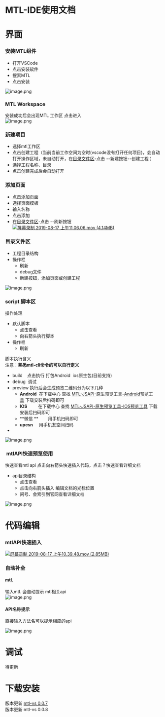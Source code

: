 # MTL-IDE使用文档


<a name="oNuib" class="anchor"></a>
# 界面
<a name="DHL2F"></a>
### 安装MTL组件

- 打开VSCode
- 点击安装软件
- 搜索MTL
- 点击安装

![image.png](https://cdn.nlark.com/yuque/0/2019/png/271500/1566010605575-9983cdc0-73e3-4426-a38c-bedf622c5ffa.png#align=left&display=inline&height=487&name=image.png&originHeight=536&originWidth=952&size=64783&status=done&width=865.4545266963238)
<a name="bsAY5"></a>
### MTL Workspace
安装成功后会出现MTL 工作区 点击进入<br />![image.png](https://cdn.nlark.com/yuque/0/2019/png/271500/1566355468266-2ae82d50-5ef8-43c6-a796-1d6fdbc5bc99.png#align=left&display=inline&height=489&name=image.png&originHeight=538&originWidth=574&size=71280&status=done&width=521.8181705080775)
<a name="tsZtH"></a>
### 新建项目

- 选择mtl工作区
- 点击创建工程（当前当前工作空间为空时(vscode没有打开任何项目)，会自动打开操作区域，未自动打开，在[目录文件区](#87vl8)-点击 --新建按钮--创建工程 ）
- 选择工程名称、目录
- 点击创建完成后会自动打开
<a name="TKnEM"></a>
### 添加页面

- 点击添加页面
- 选择页面模板
- 输入名称
- 点击添加
- 在[目录文件区](#87vl8)-点击 --刷新按钮
[![屏幕录制 2019-08-17 上午11.06.06.mov (4.14MB)](https://cdn.nlark.com/yuque/0/2019/jpeg/271500/1566012347833-06e260e4-6a81-4aff-9bf5-de2cdeeb372e.jpeg?x-oss-process=image/resize,h_450)](https://www.yuque.com/mtldev/gd9vnw/agegao?_lake_card=%7B%22status%22%3A%22done%22%2C%22name%22%3A%22%E5%B1%8F%E5%B9%95%E5%BD%95%E5%88%B6+2019-08-17+%E4%B8%8A%E5%8D%8811.06.06.mov%22%2C%22size%22%3A4343672%2C%22percent%22%3A0%2C%22id%22%3A%22504I1%22%2C%22videoId%22%3A%22958f544c75e04c6db92606c695fa3837%22%2C%22aliyunVideoSrc%22%3Anull%2C%22taobaoVideoId%22%3A%22233947663317%22%2C%22uploaderId%22%3A271500%2C%22authKey%22%3A%22YXBwX2tleT04MDAwMDAwMTImYXV0aF9pbmZvPXsidGltZXN0YW1wRW5jcnlwdGVkIjoiYTZlMzZkODkyOTljZTBhNWNjZTEyZGE4ZGUzMWMyYjkifSZkdXJhdGlvbj0mdGltZXN0YW1wPTE1NjYzNjk0NDg%3D%22%2C%22docUrl%22%3A%22https%3A%2F%2Fwww.yuque.com%2Fmtldev%2Fgd9vnw%2Fagegao%22%2C%22coverUrl%22%3A%22https%3A%2F%2Fcdn.nlark.com%2Fyuque%2F0%2F2019%2Fjpeg%2F271500%2F1566012347833-06e260e4-6a81-4aff-9bf5-de2cdeeb372e.jpeg%22%2C%22card%22%3A%22video%22%7D#504I1)
<a name="Jj9PK"></a>
### 
<a name="87vl8"></a>
### 目录文件区

- 工程目录结构
- 操作栏
  - 刷新
  - debug文件
  - 新建按钮，添加页面或创建工程

![image.png](https://cdn.nlark.com/yuque/0/2019/png/271500/1566008739967-0dc80f19-ce84-4d8e-a1f4-57cdc4df83c3.png#align=left&display=inline&height=295&name=image.png&originHeight=325&originWidth=264&size=10203&status=done&width=239.9999947981402)

<a name="v4OAo"></a>
### script 脚本区
操作处理

- 默认脚本
  - 点击查看
  - 向右箭头执行脚本
- 操作栏
  - 刷新

脚本执行含义<br />注意：**熟悉mtl-cli命令的可以自行定义**

- build    点击执行 打包Android  ios原生包(目前支持)
- debug  调试 
- preview 执行后会生成预览二维码分为以下几种
  - **Android**  在下载中心 查找 [MTL-JSAPI-原生预览工具-Android预览工具](http://mobile.yyuap.com/new/mtl/download/) 下载安装后扫码即可
  - **IOS**         在下载中心 查找 [MTL-JSAPI-原生预览工具-IOS预览工具]() 下载安装后扫码即可
  - **微信 **        用手机扫码即可
  - **upesn**     用手机友空间扫码
- <br />

![image.png](https://cdn.nlark.com/yuque/0/2019/png/271500/1566008864150-084e99b9-f9e9-4bee-b085-42bb0b190d2a.png#align=left&display=inline&height=395&name=image.png&originHeight=434&originWidth=268&size=27302&status=done&width=243.63635835568778)
<a name="TGFh3"></a>
###  mtlAPI快速预览使用
快速查看mtl api 点击向右箭头快速插入代码，点击？快速查看详细文档 

- api目录结构
  - 点击查看
  - 点击向右箭头插入 编辑文档的光标位置
  - 问号、会索引到官网查看详细文档

![image.png](https://cdn.nlark.com/yuque/0/2019/png/271500/1566008956600-1f4bdf0f-16fb-4c8b-a4d8-b1e77633b7bd.png#align=left&display=inline&height=489&name=image.png&originHeight=538&originWidth=268&size=48082&status=done&width=243.63635835568778)


<a name="joBQm"></a>
# 代码编辑
<a name="mibVz"></a>
### mtlAPI快速插入

[![屏幕录制 2019-08-17 上午10.39.48.mov (2.85MB)](https://cdn.nlark.com/yuque/0/2019/jpeg/271500/1566012347882-c878d424-5ccd-4b8a-9162-ade8fb637de4.jpeg?x-oss-process=image/resize,h_450)](https://www.yuque.com/mtldev/gd9vnw/agegao?_lake_card=%7B%22status%22%3A%22done%22%2C%22name%22%3A%22%E5%B1%8F%E5%B9%95%E5%BD%95%E5%88%B6+2019-08-17+%E4%B8%8A%E5%8D%8810.39.48.mov%22%2C%22size%22%3A2984303%2C%22percent%22%3A0%2C%22id%22%3A%22xOWK0%22%2C%22videoId%22%3A%229cf604eff6a748d0a4441ed9af0d021c%22%2C%22aliyunVideoSrc%22%3Anull%2C%22taobaoVideoId%22%3A%22233946019348%22%2C%22uploaderId%22%3A271500%2C%22authKey%22%3A%22YXBwX2tleT04MDAwMDAwMTImYXV0aF9pbmZvPXsidGltZXN0YW1wRW5jcnlwdGVkIjoiYTZlMzZkODkyOTljZTBhNWNjZTEyZGE4ZGUzMWMyYjkifSZkdXJhdGlvbj0mdGltZXN0YW1wPTE1NjYzNjk0NDg%3D%22%2C%22docUrl%22%3A%22https%3A%2F%2Fwww.yuque.com%2Fmtldev%2Fgd9vnw%2Fagegao%22%2C%22coverUrl%22%3A%22https%3A%2F%2Fcdn.nlark.com%2Fyuque%2F0%2F2019%2Fjpeg%2F271500%2F1566012347882-c878d424-5ccd-4b8a-9162-ade8fb637de4.jpeg%22%2C%22card%22%3A%22video%22%7D#xOWK0)
<a name="YM23x"></a>
### 自动补全

<a name="yfv8U"></a>
#### mtl.
输入mtl. 会自动提示 mtl相关api<br />![image.png](https://cdn.nlark.com/yuque/0/2019/png/271500/1566355271676-c50d7a0e-a323-448f-9cfc-fc814ebadc80.png#align=left&display=inline&height=324&name=image.png&originHeight=356&originWidth=949&size=65603&status=done&width=862.7272540281631)
<a name="MqS55"></a>
#### API名称提示
直接输入方法名可以提示相应的api

![image.png](https://cdn.nlark.com/yuque/0/2019/png/271500/1566355333500-eaef96de-a909-4608-bd79-2dcd2e6b2e09.png#align=left&display=inline&height=579&name=image.png&originHeight=637&originWidth=1123&size=120944&status=done&width=1020.9090687814828)

<a name="OF5GR"></a>
# 调试
待更新

<a name="bUxxz"></a>
# 下载安装
版本更新 [mtl-vs ](https://marketplace.visualstudio.com/items?itemName=mtl-ide.mtl-vs)[0.0.7](https://marketplace.visualstudio.com/items?itemName=mtl-ide.mtl-vs)<br />版本更新 mtl-vs 0.0.8
<a name="xVfBB"></a>
### 


